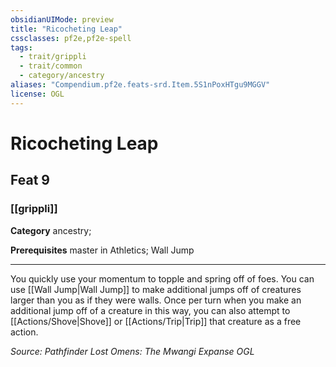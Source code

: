 ```yaml
---
obsidianUIMode: preview
title: "Ricocheting Leap"
cssclasses: pf2e,pf2e-spell
tags:
  - trait/grippli
  - trait/common
  - category/ancestry
aliases: "Compendium.pf2e.feats-srd.Item.5S1nPoxHTgu9MGGV"
license: OGL
---
```

# Ricocheting Leap
## Feat 9
### [[grippli]]

**Category** ancestry; 



**Prerequisites** master in Athletics; Wall Jump
* * *
You quickly use your momentum to topple and spring off of foes. You can use [[Wall Jump|Wall Jump]] to make additional jumps off of creatures larger than you as if they were walls. Once per turn when you make an additional jump off of a creature in this way, you can also attempt to [[Actions/Shove|Shove]] or [[Actions/Trip|Trip]] that creature as a free action.

*Source: Pathfinder Lost Omens: The Mwangi Expanse*
*OGL*